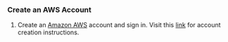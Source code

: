 ### Create an AWS Account
1. Create an [Amazon AWS](http://aws.amazon.com/) account and sign in. Visit this
[link](https://github.com/stormpython/insightfl/blob/master/docs/requirements.md#amazon-aws)
for account creation instructions.
